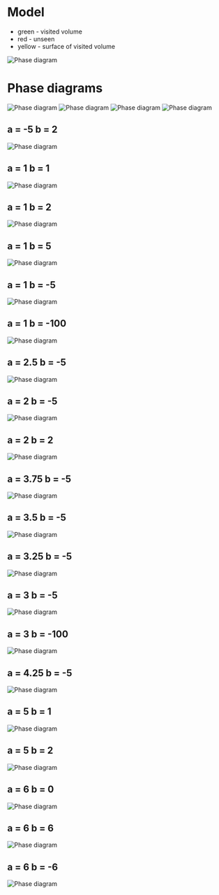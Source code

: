 # Model


- green - visited volume
- red - unseen
- yellow - surface of visited volume

![Phase diagram](Model%20description%20Reinforced%20Random%20Walk.png)

# Phase diagrams

![Phase diagram](phase%20diagram.png)
![Phase diagram](phase%20diagram_2.png)
![Phase diagram](phase%20diagram_3.png)
![Phase diagram](phase%20diagram_4.png)
## a = -5 b = 2
![Phase diagram](Gifs/-5%202.gif)
## a = 1 b = 1
![Phase diagram](Gifs/1%201.gif)
## a = 1 b = 2
![Phase diagram](Gifs/1%202.gif)
## a = 1 b = 5
![Phase diagram](Gifs/1%205.gif)
## a = 1 b = -5
![Phase diagram](Gifs/1%20-5.gif)
## a = 1 b = -100
![Phase diagram](Gifs/1%20-100.gif)
## a = 2.5 b = -5
![Phase diagram](Gifs/2.5%20-5.gif)
## a = 2 b = -5
![Phase diagram](Gifs/2%20-5.gif)
## a = 2 b = 2
![Phase diagram](Gifs/2%202.gif)
## a = 3.75 b = -5
![Phase diagram](Gifs/3.75%20-5.gif)
## a = 3.5 b = -5
![Phase diagram](Gifs/3.5%20-5.gif)
## a = 3.25 b = -5
![Phase diagram](Gifs/3.25%20-5.gif)
## a = 3 b = -5
![Phase diagram](Gifs/3%20-5.gif)
## a = 3 b = -100
![Phase diagram](Gifs/3%20-100.gif)
## a = 4.25 b = -5
![Phase diagram](Gifs/4.25%20-5.gif)
## a = 5 b = 1
![Phase diagram](Gifs/5%201.gif)
## a = 5 b = 2
![Phase diagram](Gifs/5%202.gif)
## a = 6 b = 0
![Phase diagram](Gifs/6%200.gif)
## a = 6 b = 6
![Phase diagram](Gifs/6%206.gif)
## a = 6 b = -6
![Phase diagram](Gifs/6%20-6.gif)


